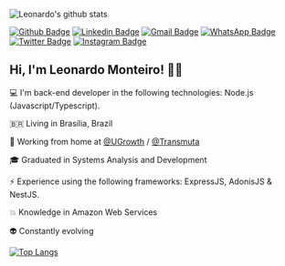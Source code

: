 ![Leonardo's github stats](https://github-readme-stats.vercel.app/api?username=Leon4rdoMonteiro&theme=material-palenight&show_icons=true)

[![Github Badge](https://img.shields.io/badge/-Github-000?style=flat-square&logo=Github&logoColor=white&link=https://github.com/Leon4rdoMonteiro)](https://github.com/Leon4rdoMonteiro)
[![Linkedin Badge](https://img.shields.io/badge/-LinkedIn-blue?style=flat-square&logo=Linkedin&logoColor=white&link=https://www.linkedin.com/in/leonardo-sh/)](https://www.linkedin.com/in/leonardo-sh/)
[![Gmail Badge](https://img.shields.io/badge/-Gmail-c14438?style=flat-square&logo=Gmail&logoColor=white&link=mailto:leonardo.monteiro@ugrowth.com.br)](mailto:leonardo.monteiro@ugrowth.com.br) 
[![WhatsApp Badge](https://img.shields.io/badge/-WhatsApp-26B03D?style=flat-square&logo=WhatsApp&logoColor=white&link=https://api.whatsapp.com/send?phone=5561982810868)](https://api.whatsapp.com/send?phone=5561982810868)
[![Twitter Badge](https://img.shields.io/badge/-Twitter-1ca0f1?style=flat-square&labelColor=1ca0f1&logo=twitter&logoColor=white&link=https://twitter.com/_leon4rdo_sh)](https://twitter.com/_leon4rdo_sh)
[![Instagram Badge](https://img.shields.io/badge/-Instagram-BF008C?style=flat-square&logo=Instagram&logoColor=white&link=https://www.instagram.com/_leon4rdo.sh)](https://www.instagram.com/_leon4rdo.sh) 

## Hi, I'm Leonardo Monteiro! 👋🏾

💻 I'm back-end developer in the following technologies: Node.js (Javascript/Typescript).

:brazil: Living in Brasília, Brazil 

:rocket: Working from home at [@UGrowth](https://ugrowth.com.br/) / [@Transmuta]()

🎓 Graduated in Systems Analysis and Development

:zap: Experience using the following frameworks: ExpressJS, AdonisJS & NestJS.

:collision: Knowledge in Amazon Web Services

:alien: Constantly evolving


[![Top Langs](https://github-readme-stats.vercel.app/api/top-langs/?username=Leon4rdoMonteiro&theme=material-palenight&layout=compact)](https://github.com/Leon4rdoMonteiro/github-readme-stats)
